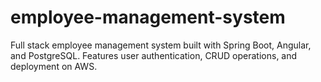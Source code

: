 # employee-management-system
Full stack employee management system built with Spring Boot, Angular, and PostgreSQL. Features user authentication, CRUD operations, and deployment on AWS.
